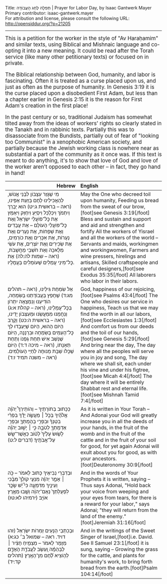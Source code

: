 <html>
<head></head>
<body>
Title: תְּפִלָה לְחַג הָעֲבוֹדָה | Prayer for Labor Day, by Isaac Gantwerk Mayer<br />
Primary contributor: isaac-gantwerk.mayer<br />
For attribution and license, please consult the following URL: <a href="http://opensiddur.org/?p=21205">http://opensiddur.org/?p=21205</a>
<p />
<hr />

<div class="english" style="font-size: 1.2em;">
This is a petition for the worker in the style of "Av Haraḥamim" and similar texts, using Biblical and Mishnaic language and co-opting it into a new meaning. It could be read after the Torah service (like many other petitionary texts) or focused on in private.

The Biblical relationship between God, humanity, and labor is fascinating. Often it is treated as a curse placed upon us, and just as often as the purpose of humanity. In Genesis 3:19 it is the curse placed upon a disobedient First Adam, but less than a chapter earlier in Genesis 2:15 it is the reason for First Adam's creation in the first place!

In the past century or so, traditional Judaism has somewhat tilted away from the ideas of workers' rights so clearly stated in the Tanakh and in rabbinic texts. Partially this was to disassociate from the Bundists, partially out of fear of "looking too Communist" in a xenophobic American society, and partially because the Jewish working class is nowhere near as substantial a part of the community as it once was. If this text is meant to do anything, it's to show that love of God and love of the worker aren't opposed to each other – in fact, they go hand in hand!
</div>

<table style="margin-left: auto;margin-right: auto;" class="draggable">
<thead><tr><th id="x" style="text-align: right;">Hebrew</th><th style="text-align: left;">English</th></tr></thead>
<tbody>
<tr><td style="vertical-align:top;" width="46%">
<div class="liturgy"><span lang="he">
מִי שֶׁגָּזַר עִצָּבוֹן לִבְנֵי אֱנוֹשׁ, 
לְהַאֲכִילֵינוּ לֶחֶם בְּזֵעַת אַפֵּינוּ, <span class="citation">(ראה – בראשית ג:יט)</span>
הוּא יְבָרֵךְ וְיִתְמֹךְ וִיכַלְכֵּל וִיסַיֵּעַ וִיחַזֵּק וִיאַמֵּץ 
אֶת כׇּל־פּוֹעֲלֵי יִשְׂרָאֵל וְאֶת כׇּל־פּוֹעֲלֵי הָעוֹלָם – 
אֶת עֲבָדִים וְאֶת שְׁפָחוֹת, אֶת נְעָרִים וְאֶת נְעָרוֹת, 
אֶת אִכָּרִים וְאֶת כוֹרְמִים, אֶת שְׂכִירִים וְאֶת יוֹצְרִים, 
אֶת עֹשֵׂי מְלָאכָה וְאֶת חֹשְׁבֵי מַחֲשָׁבֹת, <span class="citation">(ראה – שמות לה:לה)</span>
אֶת כׇּל־מִינֵי עֲמֵלִים שֶׁעוֹמְלִים בְּעֲמָלָיו.
</span></div></td>
 
<td style="vertical-align:top;" width="53%">
<div class="english">
May the One who decreed toil upon humanity,
Feeding us bread from the sweat of our brow,[foot]see Genesis 3:19[/foot]
Bless and sustain and support and aid and strengthen and fortify
All the workers of Yisrael and all the workers of the world –
Servants and maids, workingmen and workingwomen,
Farmers and wine pressers, hirelings and artisans,
Skilled craftspeople and careful designers,[foot]see Exodus 35:35[/foot]
All laborers who labor in their labors.
</div></td></tr>


<tr><td style="vertical-align:top;" width="46%">
<div class="liturgy"><span lang="he">
אֵל שִׂמְחַת גִּילֵינוּ, <span class="citation">(ראה – תהלים מג:ד)</span>
שֶׁחָפֵץ בְּעֲבוֹדָתֵנוּ בְּשִׂמְחַה,
הוֹדִיעֵנוּ וְנִמְצְאָה יִתְרוֹן בְּכׇל־עֲמָלֵינוּ, <span class="citation">(ראה – קהלת א:ג)</span>
וְנַחֲמֵנוּ מִמַּעֲשֵׂנוּ וּמֵעִצְּבוֹן יָדֵינוּ, <span class="citation">(ראה – בראשית ה:כט)</span>
וְקָרֵב הַיּוֹם הַהוּא,
הַיּוֹם שֶׁיַּעַבְדוּ לְךָ כׇּל־הָעַמִּים בְּשִׂמְחָה וּבִרְנָנָה,
הַיּוֹם שֶׁנֵּשֵׁב אִישׁ תַּחַת גַּפְנוֹ וְתַחַת תְּאֵנָתוֹ, <span class="citation">(ראה – מיכה ד:ד)</span>
הַיּוֹם שֶׁכֻּלּוֹ שַׁבָּת מְנוּחָה לְחַיֵּי הָעוֹלָמִים. <span class="citation">(ראה – משנה תמיד ז:ד)</span>
</span></div></td>
 
<td style="vertical-align:top;" width="53%">
<div class="english">
God, happiness of our rejoicing,[foot]see Psalms 43:4[/foot]
The One who desires our service in happiness,
Teach us that we may find the worth in all our labors,[foot]see Ecclesiastes 1:3[/foot]
And comfort us from our deeds and the toil of our hands,[foot]see Genesis 5:29[/foot]
And bring near the day,
The day where all the peoples will serve you in joy and song,
The day where we shall sit, each under his vine and under his figtree,[foot]see Micah 4:4[/foot]
The day where it will be entirely Shabbat rest and eternal life.[foot]see Mishnah Tamid 7:4[/foot]
</div></td></tr>


<tr><td style="vertical-align:top;" width="46%">
<div class="liturgy"><span lang="he">
כַּכָּתוּב בְּתוֹרָתֶיךָ –
וְהוֹתִֽירְךָ֩ יְהֹוָ֨ה אֱלֹהֶ֜יךָ בְּכֹ֣ל ׀ מַעֲשֵׂ֣ה יָדֶ֗ךָ 
בִּפְרִ֨י בִטְנְךָ֜ וּבִפְרִ֧י בְהֶמְתְּךָ֛ וּבִפְרִ֥י אַדְמָתְךָ֖ לְטֹבָ֑ה 
כִּ֣י ׀ יָשׁ֣וּב יְהֹוָ֗ה לָשׂ֤וּשׂ עָלֶ֙יךָ֙ לְט֔וֹב כַּאֲשֶׁר־שָׂ֖שׂ עַל־אֲבֹתֶֽיךָ׃ <span class="citation">(דברים ל:ט)</span>
</span></div></td>
 
<td style="vertical-align:top;" width="53%">
<div class="english">
As it is written in Your Torah –
And Adonai your God will greatly increase you in all the deeds of your hands, 
in the fruit of the womb and in the fruit of the cattle and in the fruit of your soil for good, 
for yet again Adonai will exult about you for good, as with your ancestors.[foot]Deuteronomy 30:9[/foot]
</div></td></tr>


<tr><td style="vertical-align:top;" width="46%">
<div class="liturgy"><span lang="he">
וּבְדִבְרֵי נְבִיאֶיךָ כָּתוּב לֵאמֹר – 
כֹּ֣ה ׀ אָמַ֣ר יְהוָ֗ה מִנְעִ֤י קוֹלֵךְ֙ מִבֶּ֔כִי וְעֵינַ֖יִךְ מִדִּמְעָ֑ה
כִּי֩ יֵ֨שׁ שָׂכָ֤ר לִפְעֻלָּתֵךְ֙ נְאֻם־יְהוָ֔ה וְשָׁ֖בוּ מֵאֶ֥רֶץ אוֹיֵֽב׃ <span class="citation">(ירמיהו לא:טז)</span>
</span></div></td>
 
<td style="vertical-align:top;" width="53%">
<div class="english">
And in the words of Your Prophets it is written, saying –
Thus says Adonai, "Hold back your voice from weeping and your eyes from tears, 
for there is a reward for your labor," says Adonai; "they will return from the land of the enemy."[foot]Jeremiah 31:16[/foot]
</div></td></tr>


<tr><td style="vertical-align:top;" width="46%">
<div class="liturgy"><span lang="he">
וּבְכִתְבֵי הַנָּעִים זְמִרוֹת יִשְׂרָאֵל <span class="citation">(זהו דויד. ראה – שמואל ב׳ כג:א)</span> מְזֻמָּר לֵאמֹר –
מַצְמִ֤יחַ חָצִ֨יר ׀ לַבְּהֵמָ֗ה
וְ֭עֵשֶׂב לַעֲבֹדַ֣ת הָאָדָ֑ם
לְה֥וֹצִיא לֶ֗֝חֶם מִן־הָאָֽרֶץ׃ <span class="citation">(תהלים קד:יד)</span>
</span></div></td>
 
<td style="vertical-align:top;" width="53%">
<div class="english">
And in the writings of the Sweet Singer of Israel,[foot]i.e. David. See II Samuel 23:1[/foot] it is sung, saying –
Growing the grass for the cattle, 
and plants for humanity's work, 
to bring forth bread from the earth.[foot]Psalm 104:14[/foot]
</div></td></tr>
</tbody></table>
</body>
</html>